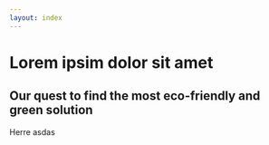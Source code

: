 ```yaml
---
layout: index
---
```


# Lorem ipsim dolor sit amet

## Our quest to find the most eco-friendly and green solution

Herre asdas